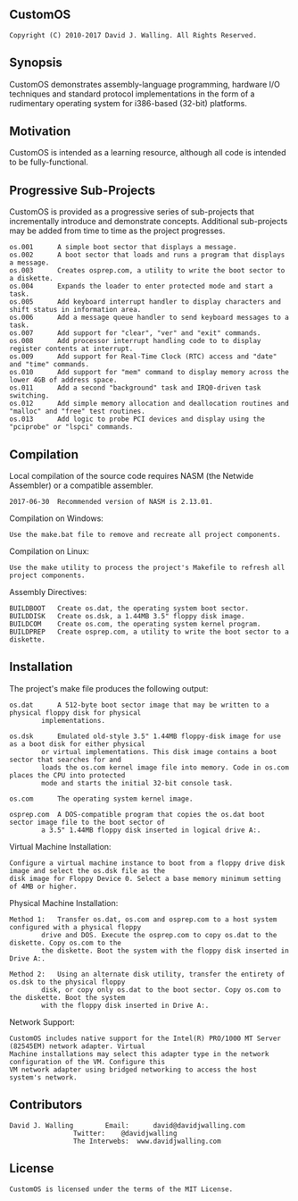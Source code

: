 ## CustomOS

	Copyright (C) 2010-2017 David J. Walling. All Rights Reserved.

## Synopsis

CustomOS demonstrates assembly-language programming, hardware I/O techniques and standard
protocol implementations in the form of a rudimentary operating system for i386-based (32-bit) platforms.

## Motivation

CustomOS is intended as a learning resource, although all code is intended to be fully-functional.

## Progressive Sub-Projects

CustomOS is provided as a progressive series of sub-projects that incrementally introduce and demonstrate concepts.
Additional sub-projects may be added from time to time as the project progresses.

	os.001		A simple boot sector that displays a message.
	os.002		A boot sector that loads and runs a program that displays a message.
	os.003		Creates osprep.com, a utility to write the boot sector to a diskette.
	os.004		Expands the loader to enter protected mode and start a task.
	os.005		Add keyboard interrupt handler to display characters and shift status in information area.
	os.006		Add a message queue handler to send keyboard messages to a task.
	os.007		Add support for "clear", "ver" and "exit" commands.
	os.008		Add processor interrupt handling code to to display register contents at interrupt.
	os.009		Add support for Real-Time Clock (RTC) access and "date" and "time" commands.
	os.010		Add support for "mem" command to display memory across the lower 4GB of address space.
	os.011		Add a second "background" task and IRQ0-driven task switching.
	os.012		Add simple memory allocation and deallocation routines and "malloc" and "free" test routines.
	os.013		Add logic to probe PCI devices and display using the "pciprobe" or "lspci" commands.

## Compilation

Local compilation of the source code requires NASM (the Netwide Assembler) or a compatible assembler.

	2017-06-30	Recommended version of NASM is 2.13.01.

Compilation on Windows:

	Use the make.bat file to remove and recreate all project components.

Compilation on Linux:

	Use the make utility to process the project's Makefile to refresh all project components.

Assembly Directives:

	BUILDBOOT	Create os.dat, the operating system boot sector.
	BUILDDISK	Create os.dsk, a 1.44MB 3.5" floppy disk image.
	BUILDCOM	Create os.com, the operating system kernel program.
	BUILDPREP	Create osprep.com, a utility to write the boot sector to a diskette.

## Installation

The project's make file produces the following output:

	os.dat		A 512-byte boot sector image that may be written to a physical floppy disk for physical
			implementations.

	os.dsk		Emulated old-style 3.5" 1.44MB floppy-disk image for use as a boot disk for either physical
			or virtual implementations. This disk image contains a boot sector that searches for and
			loads the os.com kernel image file into memory. Code in os.com places the CPU into protected
			mode and starts the initial 32-bit console task.

	os.com		The operating system kernel image.

	osprep.com	A DOS-compatible program that copies the os.dat boot sector image file to the boot sector of
			a 3.5" 1.44MB floppy disk inserted in logical drive A:.

Virtual Machine Installation:

	Configure a virtual machine instance to boot from a floppy drive disk image and select the os.dsk file as the
	disk image for Floppy Device 0. Select a base memory minimum setting of 4MB or higher.

Physical Machine Installation:

	Method 1:	Transfer os.dat, os.com and osprep.com to a host system configured with a physical floppy
			drive and DOS. Execute the osprep.com to copy os.dat to the diskette. Copy os.com to the
			the diskette. Boot the system with the floppy disk inserted in Drive A:.

	Method 2:	Using an alternate disk utility, transfer the entirety of os.dsk to the physical floppy
			disk, or copy only os.dat to the boot sector. Copy os.com to the diskette. Boot the system
			with the floppy disk inserted in Drive A:.

Network Support:

	CustomOS includes native support for the Intel(R) PRO/1000 MT Server (82545EM) network adapter. Virtual
	Machine installations may select this adapter type in the network configuration of the VM. Configure this
	VM network adapter using bridged networking to access the host system's network.

## Contributors

	David J. Walling		Email:		david@davidjwalling.com
					Twitter:	@davidjwalling
					The Interwebs:	www.davidjwalling.com

## License

	CustomOS is licensed under the terms of the MIT License.

